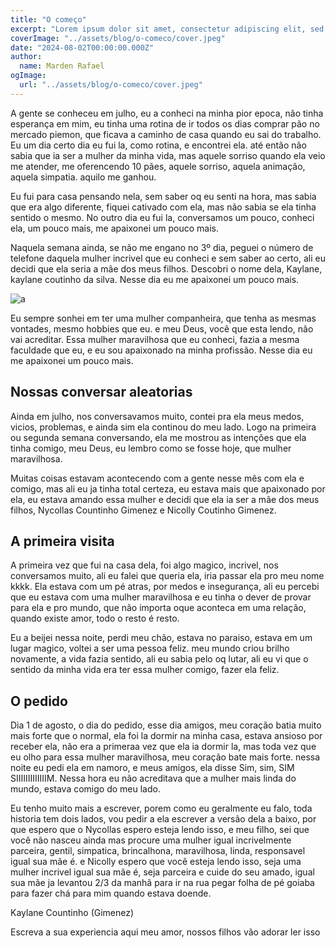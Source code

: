 ```yaml
---
title: "O começo"
excerpt: "Lorem ipsum dolor sit amet, consectetur adipiscing elit, sed do eiusmod tempor incididunt ut labore et dolore magna aliqua. Praesent elementum facilisis leo vel fringilla est ullamcorper eget. At imperdiet dui accumsan sit amet nulla facilities morbi tempus."
coverImage: "../assets/blog/o-comeco/cover.jpeg"
date: "2024-08-02T00:00:00.000Z"
author:
  name: Marden Rafael
ogImage:
  url: "../assets/blog/o-comeco/cover.jpeg"
---
```


A gente se conheceu em julho, eu a conheci na minha pior epoca, não tinha esperança em mim, eu tinha uma rotina de ir todos os dias comprar pão no mercado piemon, que ficava a caminho de casa quando eu sai do trabalho. Eu um dia certo dia eu fui la, como rotina, e encontrei ela. até então não sabia que ia ser a mulher da minha vida, mas aquele sorriso quando ela veio me atender, me oferencendo 10 pães, aquele sorriso, aquela animação, aquela simpatia. aquilo me ganhou.

Eu fui para casa pensando nela, sem saber oq eu senti na hora, mas sabia que era algo diferente, fiquei cativado com ela, mas não sabia se ela tinha sentido o mesmo. No outro dia eu fui la, conversamos um pouco, conheci ela, um pouco mais, me apaixonei um pouco mais.

Naquela semana ainda, se não me engano no 3º dia, peguei o número de telefone daquela mulher incrivel que eu conheci e sem saber ao certo, ali eu decidi que ela seria a mãe dos meus filhos. Descobri o nome dela, Kaylane, kaylane coutinho da silva. Nesse dia eu me apaixonei um pouco mais.

![a](https://mardenrafael.github.io/minha-paixao/assets/blog/o-comeco/uniforme.jpg)

Eu sempre sonhei em ter uma mulher companheira, que tenha as mesmas vontades, mesmo hobbies que eu. e meu Deus, você que esta lendo, não vai acreditar. Essa mulher maravilhosa que eu conheci, fazia a mesma faculdade que eu, e eu sou apaixonado na minha profissão. Nesse dia eu me apaixonei um pouco mais.

## Nossas conversar aleatorias

Ainda em julho, nos conversavamos muito, contei pra ela meus medos, vicios, problemas, e ainda sim ela continou do meu lado. Logo na primeira ou segunda semana conversando, ela me mostrou as intenções que ela tinha comigo, meu Deus, eu lembro como se fosse hoje, que mulher maravilhosa.

Muitas coisas estavam acontecendo com a gente nesse mês com ela e comigo, mas ali eu ja tinha total certeza, eu estava mais que apaixonado por ela, eu estava amando essa mulher e decidi que ela ia ser a mãe dos meus filhos, Nycollas Countinho Gimenez e Nicolly Coutinho Gimenez.

## A primeira visita

A primeira vez que fui na casa dela, foi algo magico, incrivel, nos conversamos muito, ali eu falei que queria ela, iria passar ela pro meu nome kkkk. Ela estava com um pé atras, por medos e insegurança, ali eu percebi que eu estava com uma mulher maravilhosa e eu tinha o dever de provar para ela e pro mundo, que não importa oque aconteca em uma relação, quando existe amor, todo o resto é resto.

Eu a beijei nessa noite, perdi meu chão, estava no paraiso, estava em um lugar magico, voltei a ser uma pessoa feliz. meu mundo criou brilho novamente, a vida fazia sentido, ali eu sabia pelo oq lutar, ali eu vi que o sentido da minha vida era ter essa mulher comigo, fazer ela feliz.

## O pedido

Dia 1 de agosto, o dia do pedido, esse dia amigos, meu coração batia muito mais forte que o normal, ela foi la dormir na minha casa, estava ansioso por receber ela, não era a primeraa vez que ela ia dormir la, mas toda vez que eu olho para essa mulher maravilhosa, meu coração bate mais forte. nessa noite eu pedi ela em namoro, e meus amigos, ela disse Sim, sim, SIM SIIIIIIIIIIIIIM. Nessa hora eu não acreditava que a mulher mais linda do mundo, estava comigo do meu lado.

Eu tenho muito mais a escrever, porem como eu geralmente eu falo, toda historia tem dois lados, vou pedir a ela escrever a versão dela a baixo, por que espero que o Nycollas espero esteja lendo isso, e meu filho, sei que você não nasceu ainda mas procure uma mulher igual incrivelmente parceira, gentil, simpatica, brincalhona, maravilhosa, linda, responsavel igual sua mãe é. e Nicolly espero que você esteja lendo isso, seja uma mulher incrivel igual sua mãe é, seja parceira e cuide do seu amado, igual sua mãe ja levantou 2/3 da manhã para ir na rua pegar folha de pé goiaba para fazer chá para mim quando estava doende.

Kaylane Countinho (Gimenez)

Escreva a sua experiencia aqui meu amor, nossos filhos vão adorar ler isso
